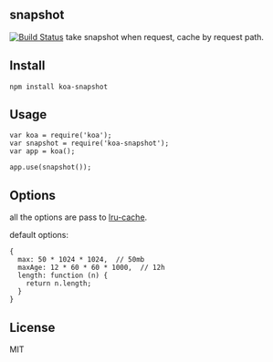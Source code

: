 snapshot
----------

[![Build Status](https://secure.travis-ci.org/koajs/snapshot.svg)](http://travis-ci.org/koajs/snapshot)
take snapshot when request, cache by request path.

## Install

```
npm install koa-snapshot
```

## Usage

```
var koa = require('koa');
var snapshot = require('koa-snapshot');
var app = koa();

app.use(snapshot());

```

## Options

all the options are pass to [lru-cache](https://github.com/isaacs/node-lru-cache).

default options:

```
{
  max: 50 * 1024 * 1024,  // 50mb
  maxAge: 12 * 60 * 60 * 1000,  // 12h
  length: function (n) {
    return n.length;
  }
}
```

## License

MIT
